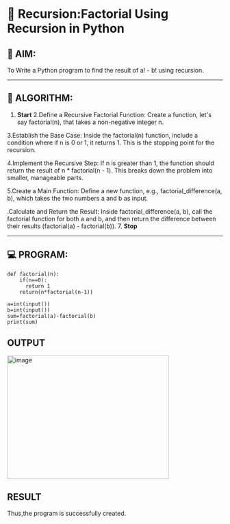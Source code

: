# 🔁 Recursion:Factorial Using Recursion in Python

## 🎯 AIM:
To Write a Python program to find the result of a! - b! using recursion.

---

## 🧠 ALGORITHM:

1. **Start**
2.Define a Recursive Factorial Function: Create a function, let's say factorial(n), that takes a non-negative integer n.

3.Establish the Base Case: Inside the factorial(n) function, include a condition where if n is 0 or 1, it returns 1. This is the stopping point for the recursion.

4.Implement the Recursive Step: If n is greater than 1, the function should return the result of n * factorial(n - 1). This breaks down the problem into smaller, manageable parts.

5.Create a Main Function: Define a new function, e.g., factorial_difference(a, b), which takes the two numbers a and b as input.

.Calculate and Return the Result: Inside factorial_difference(a, b), call the factorial function for both a and b, and then return the difference between their results (factorial(a) - factorial(b)).
7. **Stop**

---

## 💻 PROGRAM:
```
def factorial(n):
    if(n==0):
      return 1
    return(n*factorial(n-1))

a=int(input())
b=int(input())
sum=factorial(a)-factorial(b)
print(sum)
```

## OUTPUT
<img width="378" height="288" alt="image" src="https://github.com/user-attachments/assets/b3bc9930-d266-4242-a3bb-cc601194b513" />


## RESULT
Thus,the program is successfully created.

